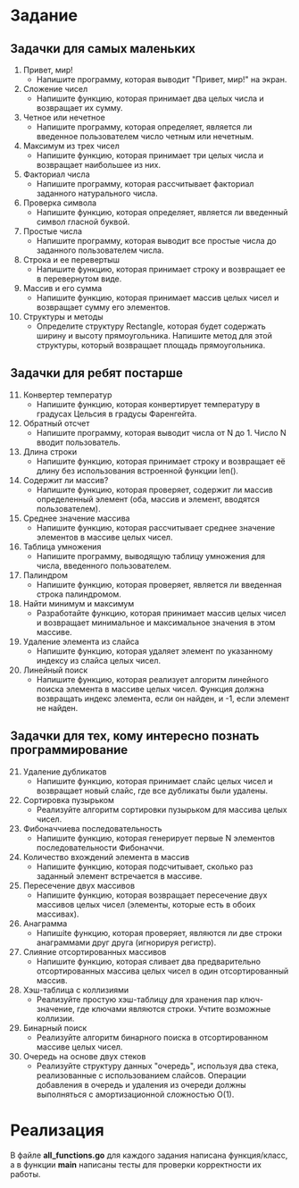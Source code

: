 # Задание

## Задачки для самых маленьких
1. Привет, мир!
    - Напишите программу, которая выводит "Привет, мир!" на экран.
2. Сложение чисел
    - Напишите функцию, которая принимает два целых числа и возвращает их сумму.
3. Четное или нечетное
    - Напишите программу, которая определяет, является ли введенное пользователем число четным или нечетным.
4. Максимум из трех чисел
    - Напишите функцию, которая принимает три целых числа и возвращает наибольшее из них.
5. Факториал числа
    - Напишите программу, которая рассчитывает факториал заданного натурального числа.
6. Проверка символа
    - Напишите функцию, которая определяет, является ли введенный символ гласной буквой.
7. Простые числа
    - Напишите программу, которая выводит все простые числа до заданного пользователем числа.
8. Строка и ее перевертыш
    - Напишите функцию, которая принимает строку и возвращает ее в перевернутом виде.
9. Массив и его сумма
    - Напишите функцию, которая принимает массив целых чисел и возвращает сумму его элементов.
10. Структуры и методы
    - Определите структуру Rectangle, которая будет содержать ширину и высоту прямоугольника. Напишите метод для этой структуры, который возвращает площадь прямоугольника.
## Задачки для ребят постарше
11. Конвертер температур
    - Напишите функцию, которая конвертирует температуру в градусах Цельсия в градусы Фаренгейта.
12. Обратный отсчет
    - Напишите программу, которая выводит числа от N до 1. Число N вводит пользователь.
13. Длина строки
    - Напишите функцию, которая принимает строку и возвращает её длину без использования встроенной функции len().
14. Содержит ли массив?
    - Напишите функцию, которая проверяет, содержит ли массив определенный элемент (оба, массив и элемент, вводятся пользователем).
15. Среднее значение массива
    - Напишите функцию, которая рассчитывает среднее значение элементов в массиве целых чисел.
16. Таблица умножения
    - Напишите программу, выводящую таблицу умножения для числа, введенного пользователем.
17. Палиндром
    - Напишите функцию, которая проверяет, является ли введенная строка палиндромом.
18. Найти минимум и максимум
    - Разработайте функцию, которая принимает массив целых чисел и возвращает минимальное и максимальное значения в этом массиве.
19. Удаление элемента из слайса
    - Напишите функцию, которая удаляет элемент по указанному индексу из слайса целых чисел.
20. Линейный поиск
    - Напишите функцию, которая реализует алгоритм линейного поиска элемента в массиве целых чисел. Функция должна возвращать индекс элемента, если он найден, и -1, если элемент не найден.
## Задачки для тех, кому интересно познать программирование
21. Удаление дубликатов
    - Напишите функцию, которая принимает слайс целых чисел и возвращает новый слайс, где все дубликаты были удалены.
22. Сортировка пузырьком
    - Реализуйте алгоритм сортировки пузырьком для массива целых чисел.
23. Фибоначчиева последовательность
    - Напишите функцию, которая генерирует первые N элементов последовательности Фибоначчи.
24. Количество вхождений элемента в массив
    - Напишите функцию, которая подсчитывает, сколько раз заданный элемент встречается в массиве.
25. Пересечение двух массивов
    - Напишите функцию, которая возвращает пересечение двух массивов целых чисел (элементы, которые есть в обоих массивах).
26. Анаграмма
    - Напишite функцию, которая проверяет, являются ли две строки анаграммами друг друга (игнорируя регистр).
27. Слияние отсортированных массивов
    - Напишите функцию, которая сливает два предварительно отсортированных массива целых чисел в один отсортированный массив.
28. Хэш-таблица с коллизиями
    - Реализуйте простую хэш-таблицу для хранения пар ключ-значение, где ключами являются строки. Учтите возможные коллизии.
29. Бинарный поиск
    - Реализуйте алгоритм бинарного поиска в отсортированном массиве целых чисел.
30. Очередь на основе двух стеков
    - Реализуйте структуру данных "очередь", используя два стека, реализованные с использованием слайсов. Операции добавления в очередь и удаления из очереди должны выполняться с амортизационной сложностью O(1).
# Реализация
В файле **all_functions.go** для каждого задания написана функция/класс, а в функции **main** написаны тесты для проверки корректности их работы.